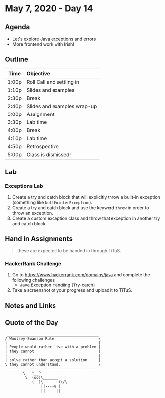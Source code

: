 # May 7, 2020 - Day 14

## Agenda

- Let's explore Java exceptions and errors
- More frontend work with Irish!

## Outline

| Time   | Objective                        |
| -------|:---------------------------------|
| 1:00p  | Roll Call and settling in        |
| 1:10p  | Slides and examples              |
| 2:30p  | Break                            |
| 2:40p  | Slides and examples wrap-up      |
| 3:00p  | Assignment                       |
| 3:30p  | Lab time                         |
| 4:00p  | Break                            |
| 4:10p  | Lab time                         |
| 4:50p  | Retrospective                    |
| 5:00p  | Class is dismissed!              |

## Lab

### Exceptions Lab

1. Create a try and catch block that will explicitly throw a built-in exception (something like `NullPointerException`).
2. Create a try and catch block and use the keyword `throw` in order to throw an exception.
3. Create a custom exception class and throw that exception in another try and catch block.

## Hand in Assignments

>these are expected to be handed in through TiTuS.

### HackerRank Challenge

1. Go to https://www.hackerrank.com/domains/java and complete the following challenges:
   - Java Exception Handling (Try-catch)
2. Take a screenshot of your progress and upload it to TiTuS.

## Notes and Links

## Quote of the Day

```shell
 _________________________________________
/ Woolsey-Swanson Rule:                   \
|                                         |
| People would rather live with a problem |
| they cannot                             |
|                                         |
| solve rather than accept a solution     |
\ they cannot understand.                 /
 -----------------------------------------
        \   ^__^
         \  (oo)\_______
            (__)\       )\/\
                ||----w |
                ||     ||
```
